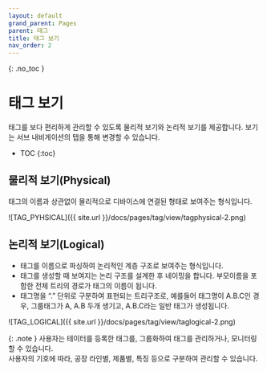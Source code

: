 ```yaml
---
layout: default
grand_parent: Pages
parent: 태그
title: 태그 보기 
nav_order: 2
---
```


{: .no_toc }
# 태그 보기
태그를 보다 편리하게 관리할 수 있도록 물리적 보기와 논리적 보기를 제공합니다. 보기는 서브 내비게이션의 탭을 통해 변경할 수 있습니다.

- TOC
{:toc}


## 물리적 보기(Physical)  
태그의 이름과 상관없이 물리적으로 디바이스에 연결된 형태로 보여주는 형식입니다.  

![TAG_PYHSICAL]({{ site.url }}/docs/pages/tag/view/tagphysical-2.png)


## 논리적 보기(Logical)  
- 태그를 이름으로 파싱하여 논리적인 계층 구조로 보여주는 형식입니다.  
- 태그를 생성할 때 보여지는 논리 구조를 설계한 후 네이밍을 합니다. 부모이름을 포함한 전체 트리의 경로가 태그의 이름이 됩니다.  
- 태그명을 “.” 단위로 구분하여 표현되는 트리구조로, 예를들어 태그명이 A.B.C인 경우, 그룹태그가 A, A.B 두개 생기고, A.B.C라는 일반 태그가 생성됩니다.

![TAG_LOGICAL]({{ site.url }}/docs/pages/tag/view/taglogical-2.png)

{: .note }
사용자는 테이터를 등록한 태그를, 그룹화하여 태그를 관리하거나, 모니터링할 수 있습니다.  
사용자의 기호에 따라, 공장 라인별, 제품별, 특징 등으로 구분하여 관리할 수 있습니다.

